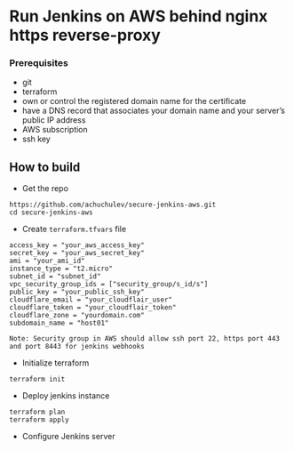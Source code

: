 # Run Jenkins on AWS behind nginx https reverse-proxy

### Prerequisites

- git
- terraform
- own or control the registered domain name for the certificate
- have a DNS record that associates your domain name and your server’s public IP address
- AWS subscription
- ssh key

## How to build


- Get the repo

```
https://github.com/achuchulev/secure-jenkins-aws.git
cd secure-jenkins-aws
```

- Create `terraform.tfvars` file

```
access_key = "your_aws_access_key"
secret_key = "your_aws_secret_key"
ami = "your_ami_id"
instance_type = "t2.micro"
subnet_id = "subnet_id"
vpc_security_group_ids = ["security_group/s_id/s"]
public_key = "your_public_ssh_key"
cloudflare_email = "your_cloudflair_user"
cloudflare_token = "your_cloudflair_token"
cloudflare_zone = "yourdomain.com"
subdomain_name = "host01"
```

```
Note: Security group in AWS should allow ssh port 22, https port 443 and port 8443 for jenkins webhooks
```
- Initialize terraform

```
terraform init
```

- Deploy jenkins instance

```
terraform plan
terraform apply
```

- Configure Jenkins server
